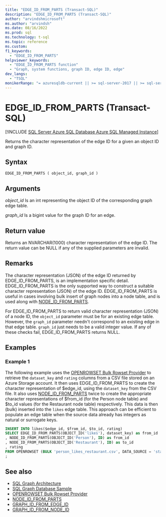 ```yaml
---
title: "EDGE_ID_FROM_PARTS (Transact-SQL)"
description: "EDGE_ID_FROM_PARTS (Transact-SQL)"
author: "arvindshmicrosoft"
ms.author: "arvindsh"
ms.date: 08/16/2022
ms.prod: sql
ms.technology: t-sql
ms.topic: reference
ms.custom:
f1_keywords:
  - "EDGE_ID_FROM_PARTS"
helpviewer_keywords:
  - "EDGE_ID_FROM_PARTS function"
  - "Graph, system functions, graph ID, edge ID, edge"
dev_langs:
  - "TSQL"
monikerRange: "= azuresqldb-current || >= sql-server-2017 || >= sql-server-linux-2017 || = azuresqldb-mi-current"
---
```

# EDGE_ID_FROM_PARTS (Transact-SQL)
[!INCLUDE [SQL Server Azure SQL Database Azure SQL Managed Instance](../../includes/applies-to-version/sqlserver2017-asdb-asdbmi.md)]

Returns the character representation of the edge ID for a given an object ID and graph ID.

## Syntax  
  
```syntaxsql  
EDGE_ID_FROM_PARTS ( object_id, graph_id )
```
  
## Arguments

 *object_id*
 Is an int representing the object ID of the corresponding graph edge table.

 *graph_id*
 Is a bigint value for the graph ID for an edge.

## Return value

Returns an NVARCHAR(1000) character representation of the edge ID. The return value can be NULL if any of the supplied parameters are invalid.

## Remarks  

The character representation (JSON) of the edge ID returned by EDGE_ID_FROM_PARTS, is an implementation specific detail. EDGE_ID_FROM_PARTS is the only supported way to construct a suitable character representation (JSON) of the edge ID. EDGE_ID_FROM_PARTS is useful in cases involving bulk insert of graph nodes into a node table, and is used along with [NODE_ID_FROM_PARTS](./node-id-from-parts-transact-sql.md).

For EDGE_ID_FROM_PARTS to return valid character representation (JSON) of a node ID, the `object_id` parameter must be for an existing edge table. However, the `graph_id` parameter needn't correspond to an existing edge in that edge table. `graph_id` just needs to be a valid integer value. If any of these checks fail, EDGE_ID_FROM_PARTS returns NULL.
  
## Examples

### Example 1

The following example uses the [OPENROWSET Bulk Rowset Provider](../../relational-databases/import-export/bulk-import-large-object-data-with-openrowset-bulk-rowset-provider.md) to retrieve the `dataset_key` and `rating` columns from a CSV file stored on an Azure Storage account. It then uses EDGE_ID_FROM_PARTS to create the character representation of $edge_id, using the `dataset_key` from the CSV file. It also uses [NODE_ID_FROM_PARTS](./node-id-from-parts-transact-sql.md) twice to create the appropriate character representations of $from_id (for the Person node table) and $to_id values (for the Restaurant node table) respectively. This data is then (bulk) inserted into the `likes` edge table. This approach can be efficient to populate an edge table when the source data already has integers as natural or surrogate keys.
  
```sql
INSERT INTO likes($edge_id, $from_id, $to_id, rating)
SELECT EDGE_ID_FROM_PARTS(OBJECT_ID('likes'), dataset_key) as from_id
, NODE_ID_FROM_PARTS(OBJECT_ID('Person'), ID) as from_id
, NODE_ID_FROM_PARTS(OBJECT_ID('Restaurant'), ID) as to_id
, rating
FROM OPENROWSET (BULK 'person_likes_restaurant.csv', DATA_SOURCE = 'staging_data_source', FORMATFILE = 'format-files/likes.xml', FORMATFILE_DATA_SOURCE = 'format_files_source', FIRSTROW = 2) AS staging_data;
;
```  

## See also  

- [SQL Graph Architecture](../../relational-databases/graphs/sql-graph-architecture.md)  
- [SQL Graph Database Sample](../../relational-databases/graphs/sql-graph-sample.md)
- [OPENROWSET Bulk Rowset Provider](../../relational-databases/import-export/bulk-import-large-object-data-with-openrowset-bulk-rowset-provider.md)
- [NODE_ID_FROM_PARTS](./node-id-from-parts-transact-sql.md)
- [GRAPH_ID_FROM_EDGE_ID](./graph-id-from-edge-id-transact-sql.md)
- [GRAPH_ID_FROM_NODE_ID](./graph-id-from-node-id-transact-sql.md)
